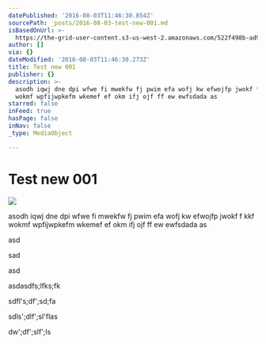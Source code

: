 ```yaml
---
datePublished: '2016-08-03T11:46:30.854Z'
sourcePath: _posts/2016-08-03-test-new-001.md
isBasedOnUrl: >-
  https://the-grid-user-content.s3-us-west-2.amazonaws.com/522f498b-ad9e-47af-8de1-febe6c08a03a.jpg
author: []
via: {}
dateModified: '2016-08-03T11:46:30.273Z'
title: Test new 001
publisher: {}
description: >-
  asodh iqwj dne dpi wfwe fi mwekfw fj pwim efa wofj kw efwojfp jwokf f kkf
  wokmf wpfijwpkefm wkemef ef okm ifj ojf ff ew ewfsdada as
starred: false
inFeed: true
hasPage: false
inNav: false
_type: MediaObject

---
```

# Test new 001
![](https://imgflo.herokuapp.com/graph/vahj1ThiexotieMo/89aaa7ca16222c1145b356a17f259624/croprotate.jpg?cropheight=3264&cropwidth=2448&degrees=-90&input=https%3A%2F%2Fthe-grid-user-content.s3-us-west-2.amazonaws.com%2F522f498b-ad9e-47af-8de1-febe6c08a03a.jpg&x=0&y=0)

asodh iqwj dne dpi wfwe fi mwekfw fj pwim efa wofj kw efwojfp jwokf f kkf wokmf wpfijwpkefm wkemef ef okm ifj ojf ff ew ewfsdada as

asd

sad

asd

asdasdfs;lfks;fk

sdfl's;df';sd;fa

sdls';dlf';sl'flas

dw';df';slf';ls